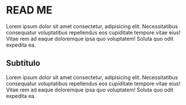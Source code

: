 # READ ME

Lorem ipsum dolor sit amet consectetur, adipisicing elit. Necessitatibus consequatur voluptatibus repellendus eos cupiditate tempore vitae eius! Vitae rem ad eaque doloremque ipsa quo voluptatem! Soluta quo odit expedita ea.

## Subtítulo

Lorem ipsum dolor sit amet consectetur, adipisicing elit. Necessitatibus consequatur voluptatibus repellendus eos cupiditate tempore vitae eius! Vitae rem ad eaque doloremque ipsa quo voluptatem! Soluta quo odit expedita ea.
